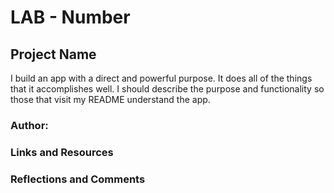 # LAB - Number

## Project Name

I build an app with a direct and powerful purpose. It does all of the things that it accomplishes well. I should describe the purpose and functionality so those that visit my README understand the app.

### Author:

### Links and Resources

### Reflections and Comments
